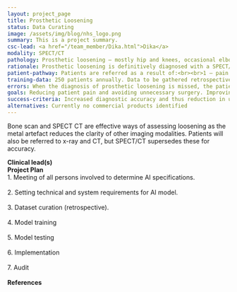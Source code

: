 ```yaml
---
layout: project_page
title: Prosthetic Loosening
status: Data Curating
image: /assets/img/blog/nhs_logo.png
summary: This is a project summary.
csc-lead: <a href="/team_member/Dika.html">Dika</a>
modality: SPECT/CT
pathology: Prosthetic loosening – mostly hip and knees, occasional elbow and shoulder.
rationale: Prosthetic loosening is definitively diagnosed with a SPECT/CT. Around 40% of cases are not obvious and in 20% of cases the report is changed with further consultation. An AI tool would help in accuracy and increase confidence in reporting.
patient-pathway: Patients are referred as a result of:<br><br>1 – pain in the replacement site<br>2 – x-ray investigations suggest loosening<br><br>Patients are referred from orthopaedics and surgery to consider replacement of a prosthesis or to revise the replacement. Next steps are decided by SPECT/CT reports. SPECT/CT is also used for surveillance so imaging is repeated in intervals.
training-data: 250 patients annually. Data to be gathered retrospectively.
errors: When the diagnosis of prosthetic loosening is missed, the patient remains in chronic (severe) pain for a prolonged amount of time. When the diagnosis of prosthetic loosening is incorrect, patient undergoes unnecessary surgery.
goals: Reducing patient pain and avoiding unnecessary surgery. Improving diagnosis speed and accuracy.
success-criteria: Increased diagnostic accuracy and thus reduction in unnecessary surgery, increase in speed with which loosening is diagnosed.
alternatives: Currently no commercial products identified
---
```

Bone scan and SPECT CT are effective ways of assessing loosening as the metal artefact reduces the clarity of other imaging modalities. Patients will also be referred to x-ray and CT, but SPECT/CT supersedes these for accuracy. 


<b>Clinical lead(s)</b>
<br>
<b>Project Plan</b><br>  1.	Meeting of all persons involved to determine AI specifications. <br><br> 2.	Setting technical and system requirements for AI model. <br> <br> 3. Dataset curation (retrospective). <br><br> 4.	Model training<br><br>5.	Model testing <br><br>6.	Implementation <br><br>7. Audit 
<br>
<br>
<b>References</b>